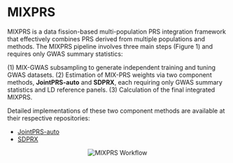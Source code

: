 # MIXPRS
MIXPRS is a data fission-based multi-population PRS integration framework that effectively combines PRS derived from multiple populations and methods. The MIXPRS pipeline involves three main steps (Figure 1) and requires only GWAS summary statistics:

(1) MIX-GWAS subsampling to generate independent training and tuning GWAS datasets.
(2) Estimation of MIX-PRS weights via two component methods, **JointPRS-auto** and **SDPRX**, each requiring only GWAS summary statistics and LD reference panels.
(3) Calculation of the final integrated MIXPRS.

Detailed implementations of these two component methods are available at their respective repositories:

* [JointPRS-auto](https://github.com/LeqiXu/JointPRS)
* [SDPRX](https://github.com/eldronzhou/SDPRX)

<p align="center">
  <img src="https://github.com/user-attachments/files/20256268/Figure1.pdf" alt="MIXPRS Workflow"/>
</p>
